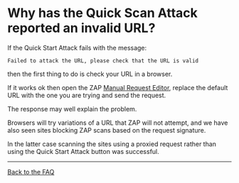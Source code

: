 # Why has the Quick Scan Attack reported an invalid URL?

If the Quick Start Attack fails with the message:
```
Failed to attack the URL, please check that the URL is valid
```
then the first thing to do is check your URL in a browser.

If it works ok then open the ZAP [Manual Request Editor](https://code.google.com/p/zaproxy/wiki/HelpUiDialogsMan_req), replace the default URL with the one you are trying and send the request.

The response may well explain the problem.

Browsers will try variations of a URL that ZAP will not attempt, and we have also seen sites blocking ZAP scans based on the request signature.

In the latter case scanning the sites using a proxied request rather than using the Quick Start Attack button was successful.


---

[Back to the FAQ](FAQtoplevel)